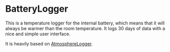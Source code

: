 # BatteryLogger

This is a temperature logger for the internal battery, which means that it will
always be warmer than the room temperature. It logs 30 days of data with a nice
and simple user interface.

It is heavily based on [AtmosphereLogger](https://github.com/lllllT/AtmosphereLogger).